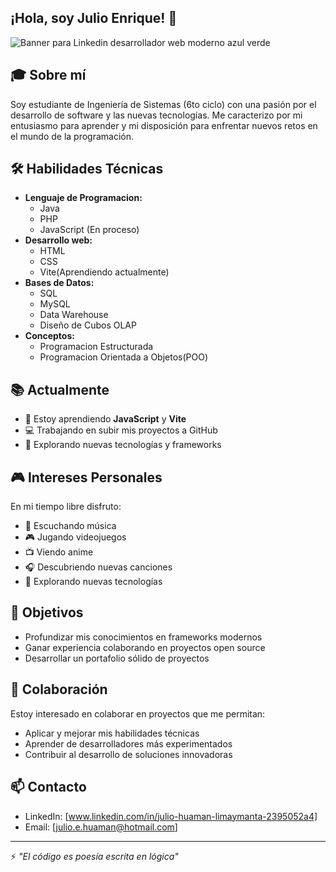 ## ¡Hola, soy Julio Enrique! 👋
![Banner para Linkedin desarrollador web moderno azul verde](https://github.com/user-attachments/assets/ac53304e-a71e-421f-890a-12777c7bbe49)

## 🎓 Sobre mí
Soy estudiante de Ingeniería de Sistemas (6to ciclo) con una pasión por el desarrollo de software y las nuevas tecnologías. Me caracterizo por mi entusiasmo para aprender y mi disposición para enfrentar nuevos retos en el mundo de la programación.

## 🛠 Habilidades Técnicas
- **Lenguaje de Programacion:**
  - Java
  - PHP
  - JavaScript (En proceso)
- **Desarrollo web:**
  - HTML
  - CSS
  - Vite(Aprendiendo actualmente)
- **Bases de Datos:**
  - SQL
  - MySQL
  - Data Warehouse
  - Diseño de Cubos OLAP
- **Conceptos:**
  - Programacion Estructurada
  - Programacion Orientada a Objetos(POO)

## 📚 Actualmente
- 🌱 Estoy aprendiendo **JavaScript** y **Vite**
- 💻 Trabajando en subir mis proyectos a GitHub
- 📖 Explorando nuevas tecnologías y frameworks

## 🎮 Intereses Personales
En mi tiempo libre disfruto:
- 🎵 Escuchando música 
- 🎮 Jugando videojuegos
- 📺 Viendo anime
- 🎧 Descubriendo nuevas canciones
- 🌟 Explorando nuevas tecnologías

## 🎯 Objetivos
- Profundizar mis conocimientos en frameworks modernos
- Ganar experiencia colaborando en proyectos open source
- Desarrollar un portafolio sólido de proyectos

## 🤝 Colaboración
Estoy interesado en colaborar en proyectos que me permitan:
- Aplicar y mejorar mis habilidades técnicas
- Aprender de desarrolladores más experimentados
- Contribuir al desarrollo de soluciones innovadoras

## 📫 Contacto
- LinkedIn: [www.linkedin.com/in/julio-huaman-limaymanta-2395052a4]
- Email: [julio.e.huaman@hotmail.com]

---
⚡ *"El código es poesía escrita en lógica"*
